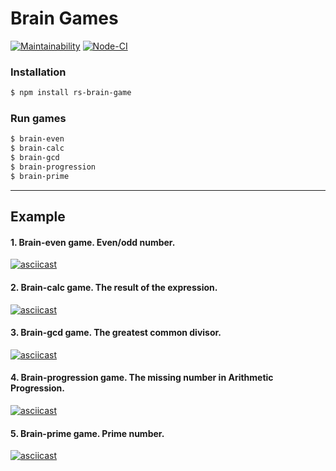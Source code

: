 # Brain Games

[![Maintainability](https://api.codeclimate.com/v1/badges/4df270344a1efefbae6b/maintainability)](https://codeclimate.com/github/Rasskris/frontend-project-lvl1/maintainability)
[![Node-CI](https://github.com/Rasskris/frontend-project-lvl1/workflows/Node-CI/badge.svg)](https://github.com/Rasskris/frontend-project-lvl1/actions)

### Installation
```sh
$ npm install rs-brain-game
```
### Run games
```sh
$ brain-even
$ brain-calc
$ brain-gcd
$ brain-progression
$ brain-prime
```
---

## Example

#### 1. Brain-even game. Even/odd number.
[![asciicast](https://asciinema.org/a/326182.svg)](https://asciinema.org/a/326182)

#### 2. Brain-calc game. The result of the expression.
[![asciicast](https://asciinema.org/a/326183.svg)](https://asciinema.org/a/326183)

#### 3. Brain-gcd game. The greatest common divisor.
[![asciicast](https://asciinema.org/a/326186.svg)](https://asciinema.org/a/326186)

#### 4. Brain-progression game. The missing number in Arithmetic Progression.
[![asciicast](https://asciinema.org/a/326187.svg)](https://asciinema.org/a/326187)

#### 5. Brain-prime game. Prime number.
[![asciicast](https://asciinema.org/a/326188.svg)](https://asciinema.org/a/326188)
